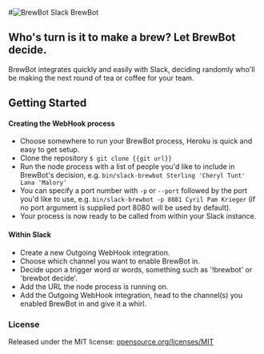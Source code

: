 #![BrewBot][1] Slack BrewBot

## Who's turn is it to make a brew? Let BrewBot decide.

BrewBot integrates quickly and easily with Slack, deciding randomly who'll be making the next round of tea or coffee for your team.

## Getting Started

#### Creating the WebHook process

* Choose somewhere to run your BrewBot process, Heroku is quick and easy to get setup.
* Clone the repository `$ git clone {{git url}}`
* Run the node process with a list of people you'd like to include in BrewBot's decision, e.g. `bin/slack-brewbot Sterling 'Cheryl Tunt' Lana 'Malory'`
* You can specify a port number with `-p` or `--port` followed by the port you'd like to use, e.g. `bin/slack-brewbot -p 8081 Cyril Pam Krieger` (if no port argument is supplied port 8080 will be used by default).
* Your process is now ready to be called from within your Slack instance.

#### Within Slack

* Create a new Outgoing WebHook integration.
* Choose which channel you want to enable BrewBot in.
* Decide upon a trigger word or words, something such as '!brewbot' or 'brewbot decide'.
* Add the URL the node process is running on.
* Add the Outgoing WebHook integration, head to the channel(s) you enabled BrewBot in and give it a whirl.
 
### License

Released under the MIT license: [opensource.org/licenses/MIT][2]

  [1]: http://i.imgur.com/KTB3ZVm.png
  [2]: http://opensource.org/licenses/MIT